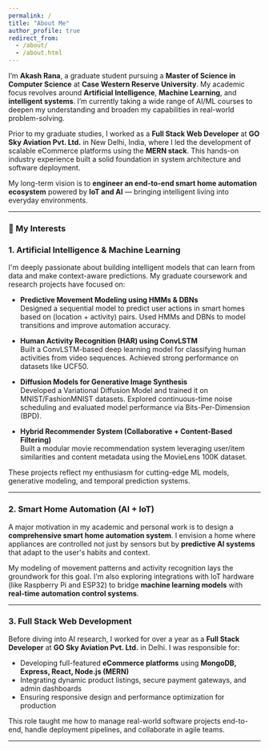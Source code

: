 ```yaml
---
permalink: /
title: "About Me"
author_profile: true
redirect_from: 
  - /about/
  - /about.html
---
```


I’m **Akash Rana**, a graduate student pursuing a **Master of Science in Computer Science** at **Case Western Reserve University**. My academic focus revolves around **Artificial Intelligence**, **Machine Learning**, and **intelligent systems**. I’m currently taking a wide range of AI/ML courses to deepen my understanding and broaden my capabilities in real-world problem-solving.

Prior to my graduate studies, I worked as a **Full Stack Web Developer** at **GO Sky Aviation Pvt. Ltd.** in New Delhi, India, where I led the development of scalable eCommerce platforms using the **MERN stack**. This hands-on industry experience built a solid foundation in system architecture and software deployment.

My long-term vision is to **engineer an end-to-end smart home automation ecosystem** powered by **IoT and AI** — bringing intelligent living into everyday environments.

---

### 🔬 My Interests

### 1. Artificial Intelligence & Machine Learning

I'm deeply passionate about building intelligent models that can learn from data and make context-aware predictions. My graduate coursework and research projects have focused on:

- **Predictive Movement Modeling using HMMs & DBNs**  
  Designed a sequential model to predict user actions in smart homes based on (location + activity) pairs. Used HMMs and DBNs to model transitions and improve automation accuracy.

- **Human Activity Recognition (HAR) using ConvLSTM**  
  Built a ConvLSTM-based deep learning model for classifying human activities from video sequences. Achieved strong performance on datasets like UCF50.

- **Diffusion Models for Generative Image Synthesis**  
  Developed a Variational Diffusion Model and trained it on MNIST/FashionMNIST datasets. Explored continuous-time noise scheduling and evaluated model performance via Bits-Per-Dimension (BPD).

- **Hybrid Recommender System (Collaborative + Content-Based Filtering)**  
  Built a modular movie recommendation system leveraging user/item similarities and content metadata using the MovieLens 100K dataset.

These projects reflect my enthusiasm for cutting-edge ML models, generative modeling, and temporal prediction systems.

---

### 2. Smart Home Automation (AI + IoT)

A major motivation in my academic and personal work is to design a **comprehensive smart home automation system**. I envision a home where appliances are controlled not just by sensors but by **predictive AI systems** that adapt to the user's habits and context.

My modeling of movement patterns and activity recognition lays the groundwork for this goal. I'm also exploring integrations with IoT hardware (like Raspberry Pi and ESP32) to bridge **machine learning models** with **real-time automation control systems**.

---

### 3. Full Stack Web Development

Before diving into AI research, I worked for over a year as a **Full Stack Developer** at **GO Sky Aviation Pvt. Ltd.** in Delhi. I was responsible for:

- Developing full-featured **eCommerce platforms** using **MongoDB, Express, React, Node.js (MERN)**
- Integrating dynamic product listings, secure payment gateways, and admin dashboards
- Ensuring responsive design and performance optimization for production

This role taught me how to manage real-world software projects end-to-end, handle deployment pipelines, and collaborate in agile teams.

---
